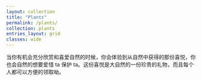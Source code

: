 ```yaml
---
layout: collection
title: "Plants"
permalink: /plants/
collection: plants
entries_layout: grid
classes: wide
---
```


当你有机会充分欣赏和喜爱自然的时候，你会体验到从自然中获得的那份喜悦，你也会自然的想要爱惜 ta 保护 ta。这份喜悦是大自然的一份珍贵的礼物，而且每个人都可以方便的领取呦。

